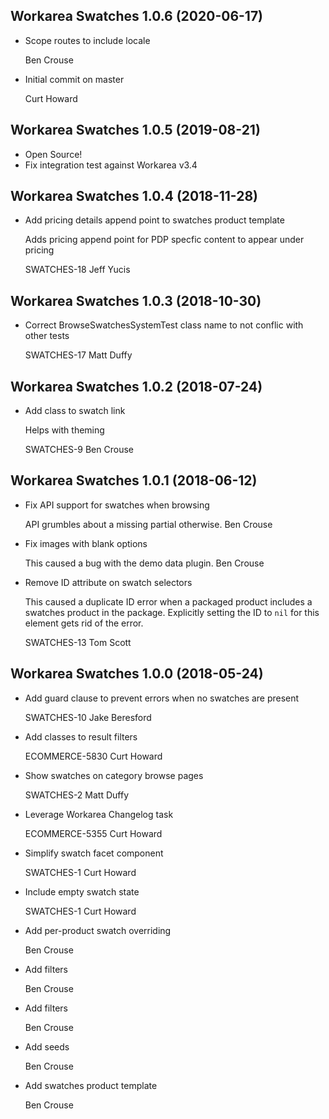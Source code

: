 Workarea Swatches 1.0.6 (2020-06-17)
--------------------------------------------------------------------------------

*   Scope routes to include locale


    Ben Crouse

*   Initial commit on master


    Curt Howard



Workarea Swatches 1.0.5 (2019-08-21)
--------------------------------------------------------------------------------

*   Open Source!
*   Fix integration test against Workarea v3.4



Workarea Swatches 1.0.4 (2018-11-28)
--------------------------------------------------------------------------------

*   Add pricing details append point to swatches product template

    Adds pricing append point for PDP specfic content to appear under pricing

    SWATCHES-18
    Jeff Yucis



Workarea Swatches 1.0.3 (2018-10-30)
--------------------------------------------------------------------------------

*   Correct BrowseSwatchesSystemTest class name to not conflic with other tests

    SWATCHES-17
    Matt Duffy



Workarea Swatches 1.0.2 (2018-07-24)
--------------------------------------------------------------------------------

*   Add class to swatch link

    Helps with theming

    SWATCHES-9
    Ben Crouse



Workarea Swatches 1.0.1 (2018-06-12)
--------------------------------------------------------------------------------

*   Fix API support for swatches when browsing

    API grumbles about a missing partial otherwise.
    Ben Crouse

*   Fix images with blank options

    This caused a bug with the demo data plugin.
    Ben Crouse

*   Remove ID attribute on swatch selectors

    This caused a duplicate ID error when a packaged product includes a
    swatches product in the package. Explicitly setting the ID to `nil` for
    this element gets rid of the error.

    SWATCHES-13
    Tom Scott



Workarea Swatches 1.0.0 (2018-05-24)
--------------------------------------------------------------------------------

*   Add guard clause to prevent errors when no swatches are present

    SWATCHES-10
    Jake Beresford

*   Add classes to result filters

    ECOMMERCE-5830
    Curt Howard

*   Show swatches on category browse pages

    SWATCHES-2
    Matt Duffy

*   Leverage Workarea Changelog task

    ECOMMERCE-5355
    Curt Howard

*   Simplify swatch facet component

    SWATCHES-1
    Curt Howard

*   Include empty swatch state

    SWATCHES-1
    Curt Howard

*   Add per-product swatch overriding

    Ben Crouse

*   Add filters

    Ben Crouse

*   Add filters

    Ben Crouse

*   Add seeds

    Ben Crouse

*   Add swatches product template

    Ben Crouse



